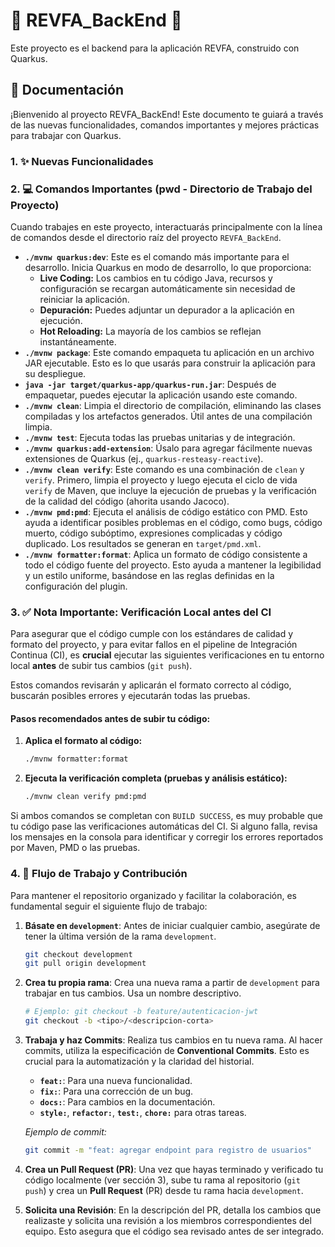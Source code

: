 # 🚀 REVFA_BackEnd 🚀

Este proyecto es el backend para la aplicación REVFA, construido con Quarkus.

## 📝 Documentación

¡Bienvenido al proyecto REVFA_BackEnd! Este documento te guiará a través de las nuevas funcionalidades, comandos importantes y mejores prácticas para trabajar con Quarkus.

### 1. ✨ Nuevas Funcionalidades

### 2. 💻 Comandos Importantes (pwd - Directorio de Trabajo del Proyecto)

Cuando trabajes en este proyecto, interactuarás principalmente con la línea de comandos desde el directorio raíz del proyecto `REVFA_BackEnd`.

- **`./mvnw quarkus:dev`**: Este es el comando más importante para el desarrollo. Inicia Quarkus en modo de desarrollo, lo que proporciona:
  - **Live Coding:** Los cambios en tu código Java, recursos y configuración se recargan automáticamente sin necesidad de reiniciar la aplicación.
  - **Depuración:** Puedes adjuntar un depurador a la aplicación en ejecución.
  - **Hot Reloading:** La mayoría de los cambios se reflejan instantáneamente.
- **`./mvnw package`**: Este comando empaqueta tu aplicación en un archivo JAR ejecutable. Esto es lo que usarás para construir la aplicación para su despliegue.
- **`java -jar target/quarkus-app/quarkus-run.jar`**: Después de empaquetar, puedes ejecutar la aplicación usando este comando.
- **`./mvnw clean`**: Limpia el directorio de compilación, eliminando las clases compiladas y los artefactos generados. Útil antes de una compilación limpia.
- **`./mvnw test`**: Ejecuta todas las pruebas unitarias y de integración.
- **`./mvnw quarkus:add-extension`**: Úsalo para agregar fácilmente nuevas extensiones de Quarkus (ej., `quarkus-resteasy-reactive`).
- **`./mvnw clean verify`**: Este comando es una combinación de `clean` y `verify`. Primero, limpia el proyecto y luego ejecuta el ciclo de vida `verify` de Maven, que incluye la ejecución de pruebas y la verificación de la calidad del código (ahorita usando Jacoco).
- **`./mvnw pmd:pmd`**: Ejecuta el análisis de código estático con PMD. Esto ayuda a identificar posibles problemas en el código, como bugs, código muerto, código subóptimo, expresiones complicadas y código duplicado. Los resultados se generan en `target/pmd.xml`.
- **`./mvnw formatter:format`**: Aplica un formato de código consistente a todo el código fuente del proyecto. Esto ayuda a mantener la legibilidad y un estilo uniforme, basándose en las reglas definidas en la configuración del plugin.

### 3. ✅ Nota Importante: Verificación Local antes del CI

Para asegurar que el código cumple con los estándares de calidad y formato del proyecto, y para evitar fallos en el pipeline de Integración Continua (CI), es **crucial** ejecutar las siguientes verificaciones en tu entorno local **antes** de subir tus cambios (`git push`).

Estos comandos revisarán y aplicarán el formato correcto al código, buscarán posibles errores y ejecutarán todas las pruebas.

#### Pasos recomendados antes de subir tu código:

1.  **Aplica el formato al código:**
    ```bash
    ./mvnw formatter:format
    ```
2.  **Ejecuta la verificación completa (pruebas y análisis estático):**
    ```bash
    ./mvnw clean verify pmd:pmd
    ```

Si ambos comandos se completan con `BUILD SUCCESS`, es muy probable que tu código pase las verificaciones automáticas del CI. Si alguno falla, revisa los mensajes en la consola para identificar y corregir los errores reportados por Maven, PMD o las pruebas.

### 4. 🌿 Flujo de Trabajo y Contribución

Para mantener el repositorio organizado y facilitar la colaboración, es fundamental seguir el siguiente flujo de trabajo:

1.  **Básate en `development`**: Antes de iniciar cualquier cambio, asegúrate de tener la última versión de la rama `development`.

    ```bash
    git checkout development
    git pull origin development
    ```

2.  **Crea tu propia rama**: Crea una nueva rama a partir de `development` para trabajar en tus cambios. Usa un nombre descriptivo.

    ```bash
    # Ejemplo: git checkout -b feature/autenticacion-jwt
    git checkout -b <tipo>/<descripcion-corta>
    ```

3.  **Trabaja y haz Commits**: Realiza tus cambios en tu nueva rama. Al hacer commits, utiliza la especificación de **Conventional Commits**. Esto es crucial para la automatización y la claridad del historial.

    - **`feat:`**: Para una nueva funcionalidad.
    - **`fix:`**: Para una corrección de un bug.
    - **`docs:`**: Para cambios en la documentación.
    - **`style:`**, **`refactor:`**, **`test:`**, **`chore:`** para otras tareas.

    _Ejemplo de commit:_

    ```bash
    git commit -m "feat: agregar endpoint para registro de usuarios"
    ```

4.  **Crea un Pull Request (PR)**: Una vez que hayas terminado y verificado tu código localmente (ver sección 3), sube tu rama al repositorio (`git push`) y crea un **Pull Request** (PR) desde tu rama hacia `development`.

5.  **Solicita una Revisión**: En la descripción del PR, detalla los cambios que realizaste y solicita una revisión a los miembros correspondientes del equipo. Esto asegura que el código sea revisado antes de ser integrado.
